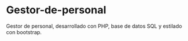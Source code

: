 # Gestor-de-personal
Gestor de personal, desarrollado con PHP, base de datos SQL y estilado con bootstrap.
